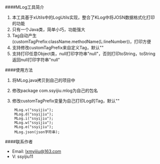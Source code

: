 ####MLog工具简介

1. 本工具基于xUtils中的LogUtils实现，整合了KLog中将JOSN数据格式化打印的功能
2. 只有一个Java类，简单小巧，功能强大
3. Tag自动产生(customTagPrefix:className.methodName(L:lineNumber))，打印方便
4. 支持修改customTagPrefix来自定义Tag，默认""
5. 支持打印任意Object类，null打印字符串"null"，否则打印toString，toString返回null打印字符串"null"



####使用方法
1. 将MLog.java拷贝到自己的项目中
2. 修改package com.ssyijiu.mlog为自己的包名
3. 修改customTagPrefix变量为自己打印Log的Tag，默认""

			
		MLog.v("ssyijiu");
		MLog.d("ssyijiu");
		MLog.i("ssyijiu");
		MLog.w("ssyijiu");
		MLog.e("ssyijiu");
		MLog.json(json字符串);


####联系作者
* Email: lxmyijiu@163.com
* V: ssyijiu11


